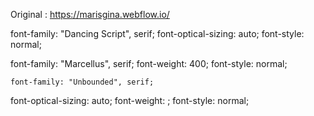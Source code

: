 Original : https://marisgina.webflow.io/

  font-family: "Dancing Script", serif;
  font-optical-sizing: auto;
  font-style: normal;


   font-family: "Marcellus", serif;
  font-weight: 400;
  font-style: normal;


    font-family: "Unbounded", serif;
  font-optical-sizing: auto;
  font-weight: <weight>;
  font-style: normal;